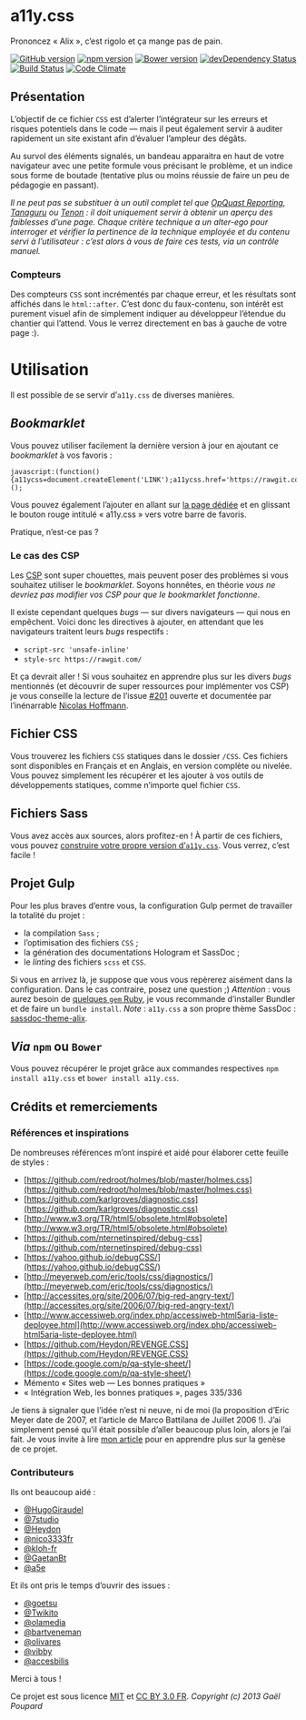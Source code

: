 a11y.css
========

Prononcez « Alix », c’est rigolo et ça mange pas de pain.

[![GitHub version](https://badge.fury.io/gh/ffoodd%2Fa11y.css.svg)](https://badge.fury.io/gh/ffoodd%2Fa11y.css) [![npm version](https://badge.fury.io/js/a11y.css.svg)](https://badge.fury.io/js/a11y.css) [![Bower version](https://badge.fury.io/bo/a11y.css.svg)](https://badge.fury.io/bo/a11y.css) [![devDependency Status](https://david-dm.org/ffoodd/a11y.css/dev-status.svg)](https://david-dm.org/ffoodd/a11y.css#info=devDependencies) [![Build Status](https://travis-ci.org/ffoodd/a11y.css.svg?branch=master)](https://travis-ci.org/ffoodd/a11y.css) [![Code Climate](https://codeclimate.com/github/ffoodd/a11y.css/badges/gpa.svg)](https://codeclimate.com/github/ffoodd/a11y.css)

## Présentation

L’objectif de ce fichier `CSS` est d’alerter l’intégrateur sur les erreurs et risques potentiels dans le code — mais il peut également servir à auditer rapidement un site existant afin d’évaluer l’ampleur des dégâts.

Au survol des éléments signalés, un bandeau apparaitra en haut de votre navigateur avec une petite formule vous précisant le problème, et un indice sous forme de boutade (tentative plus ou moins réussie de faire un peu de pédagogie en passant).

*Il ne peut pas se substituer à un outil complet tel que [OpQuast Reporting](http://reporting.opquast.com/fr/), [Tanaguru](http://www.tanaguru.com/fr/) ou [Tenon](http://tenon.io/) : il doit uniquement servir à obtenir un aperçu des faiblesses d’une page. Chaque critère technique a un alter-ego pour interroger et vérifier la pertinence de la technique employée et du contenu servi à l’utilisateur : c’est alors à vous de faire ces tests, via un contrôle manuel.*

### Compteurs

Des compteurs `CSS` sont incrémentés par chaque erreur, et les résultats sont affichés dans le `html::after`. C’est donc du faux-contenu, son intérêt est purement visuel afin de simplement indiquer au développeur l’étendue du chantier qui l’attend. Vous le verrez directement en bas à gauche de votre page :).


# Utilisation

Il est possible de se servir dʼ`a11y.css` de diverses manières.

## _Bookmarklet_

Vous pouvez utiliser facilement la dernière version à jour en ajoutant ce *bookmarklet* à vos favoris :
```
javascript:(function(){a11ycss=document.createElement('LINK');a11ycss.href='https://rawgit.com/ffoodd/a11y.css/master/a11y.css';a11ycss.rel='stylesheet';a11ycss.media='all';document.body.appendChild(a11ycss);})();
```
Vous pouvez également l’ajouter en allant sur [la page dédiée](http://ffoodd.github.io/a11y.css/) et en glissant le bouton rouge intitulé « a11y.css » vers votre barre de favoris.

Pratique, n’est-ce pas ?

### Le cas des CSP

Les [CSP](https://www.w3.org/TR/CSP/) sont super chouettes, mais peuvent poser des problèmes si vous souhaitez utiliser
le _bookmarklet_. Soyons honnêtes, en théorie *vous ne devriez pas modifier vos CSP pour que le bookmarklet fonctionne*.

Il existe cependant quelques _bugs_ — sur divers navigateurs — qui nous en empêchent.
Voici donc les directives à ajouter, en attendant que les navigateurs traitent leurs _bugs_ respectifs :

* `script-src 'unsafe-inline'`
* `style-src https://rawgit.com/`

Et ça devrait aller ! Si vous souhaitez en apprendre plus sur les divers _bugs_ mentionnés
(et découvrir de super ressources pour implémenter vos CSP) je vous conseille la lecture de
l’issue [#201](https://github.com/ffoodd/a11y.css/issues/201) ouverte et documentée par l’inénarrable [Nicolas Hoffmann](https://twitter.com/Nico3333fr).

## Fichier CSS

Vous trouverez les fichiers `CSS` statiques dans le dossier `/CSS`.
Ces fichiers sont disponibles en Français et en Anglais, en version complète ou nivelée.
Vous pouvez simplement les récupérer et les ajouter à vos outils de développements statiques,
comme n’importe quel fichier `CSS`.

## Fichiers Sass

Vous avez accès aux sources, alors profitez-en !
À partir de ces fichiers, vous pouvez [construire votre propre version d’`a11y.css`](https://github.com/ffoodd/a11y.css/blob/master/CUSTOMIZE-fr.md).
Vous verrez, c’est facile !

## Projet Gulp

Pour les plus braves d’entre vous, la configuration Gulp permet de travailler la totalité du projet :
* la compilation `Sass` ;
* l’optimisation des fichiers `CSS` ;
* la génération des documentations Hologram et SassDoc ;
* le *linting* des fichiers `scss` et `CSS`.

Si vous en arrivez là, je suppose que vous vous repèrerez aisément dans la configuration. Dans le cas contraire, posez une question ;)
*Attention* : vous aurez besoin de [quelques `gem` Ruby](https://github.com/ffoodd/a11y.css/blob/master/Gemfile), je vous recommande d’installer Bundler et de faire un `bundle install`.
*Note* : `a11y.css` a son propre thème SassDoc : [sassdoc-theme-alix](https://github.com/ffoodd/sassdoc-theme-alix).

## *Via* `npm` ou `Bower`

Vous pouvez récupérer le projet grâce aux commandes respectives `npm install a11y.css` et `bower install a11y.css`.

## Crédits et remerciements

### Références et inspirations

De nombreuses références m’ont inspiré et aidé pour élaborer cette feuille de styles :

* [https://github.com/redroot/holmes/blob/master/holmes.css](https://github.com/redroot/holmes/blob/master/holmes.css)
* [https://github.com/karlgroves/diagnostic.css](https://github.com/karlgroves/diagnostic.css)
* [http://www.w3.org/TR/html5/obsolete.html#obsolete](http://www.w3.org/TR/html5/obsolete.html#obsolete)
* [https://github.com/nternetinspired/debug-css](https://github.com/nternetinspired/debug-css)
* [https://yahoo.github.io/debugCSS/](https://yahoo.github.io/debugCSS/)
* [http://meyerweb.com/eric/tools/css/diagnostics/](http://meyerweb.com/eric/tools/css/diagnostics/)
* [http://accessites.org/site/2006/07/big-red-angry-text/](http://accessites.org/site/2006/07/big-red-angry-text/)
* [http://www.accessiweb.org/index.php/accessiweb-html5aria-liste-deployee.html](http://www.accessiweb.org/index.php/accessiweb-html5aria-liste-deployee.html)
* [https://github.com/Heydon/REVENGE.CSS](https://github.com/Heydon/REVENGE.CSS)
* [https://code.google.com/p/qa-style-sheet/](https://code.google.com/p/qa-style-sheet/)
* Mémento « Sites web — Les bonnes pratiques »
* « Intégration Web, les bonnes pratiques », pages 335/336

Je tiens à signaler que l’idée n’est ni neuve, ni de moi (la proposition d’Eric Meyer date de 2007, et l’article de Marco Battilana de Juillet 2006 !). J’ai simplement pensé qu’il était possible d’aller beaucoup plus loin, alors je l’ai fait. Je vous invite à lire [mon article](http://www.ffoodd.fr/a11y-cssun-credo/) pour en apprendre plus sur la genèse de ce projet.

### Contributeurs

Ils ont beaucoup aidé :
* [@HugoGiraudel](https://twitter.com/HugoGiraudel)
* [@7studio](https://twitter.com/7studio)
* [@Heydon](https://twitter.com/heydonworks)
* [@nico3333fr](https://twitter.com/Nico3333fr)
* [@kloh-fr](https://twitter.com/klohFR)
* [@GaetanBt](https://twitter.com/GaetanBt)
* [@a5e](https://github.com/a5e)

Et ils ont pris le temps d’ouvrir des issues :
* [@goetsu](https://twitter.com/goetsu)
* [@Twikito](https://twitter.com/twikito)
* [@olamedia](https://github.com/olamedia)
* [@bartveneman](http://bveneman.nl/)
* [@olivares](https://twitter.com/olivares)
* [@vibby](https://twitter.com/vibby0)
* [@accesbilis](https://twitter.com/accesbilis)

Merci à tous !

Ce projet est sous licence [MIT](http://opensource.org/licenses/MIT "The MIT licence") et [CC BY 3.0 FR](http://creativecommons.org/licenses/by/3.0/fr/ "Explications de la licence").
*Copyright (c) 2013 Gaël Poupard*
